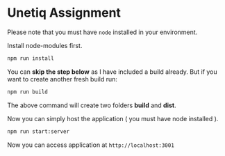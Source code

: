 # Unetiq Assignment

Please note that you must have `node` installed in your environment.

Install node-modules first.
```bash
npm run install
```
You can __skip the step below__ as I have included a build already. But
if you want to create another fresh build run:
```bash
npm run build
```
The above command will create two folders __build__ and __dist__.

Now you can simply host the application ( you must have node installed ). 
```bash
npm run start:server
```
Now you can access application at ``http://localhost:3001``